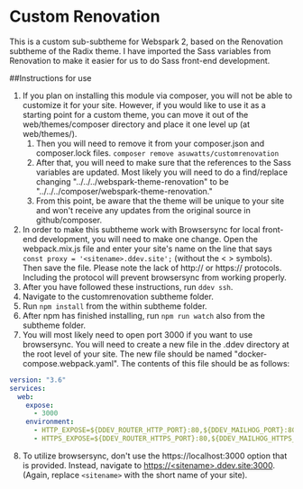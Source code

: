 # Custom Renovation

This is a custom sub-subtheme for Webspark 2, based on the Renovation subtheme of the Radix theme. I have imported the Sass variables from Renovation to make it easier for us to do Sass front-end development.

##Instructions for use
1. If you plan on installing this module via composer, you will not be able to customize it for your site. However, if you would like to use it as a starting point for a custom theme, you can move it out of the web/themes/composer directory and place it one level up (at web/themes/). 
   1. Then you will need to remove it from your composer.json and composer.lock files. `composer remove asuwatts/customrenovation` 
   2. After that, you will need to make sure that the references to the Sass variables are updated. Most likely you will need to do a find/replace changing "../../../webspark-theme-renovation" to be "../../../composer/webspark-theme-renovation."
   3. From this point,  be aware that the theme will be unique to your site and won't receive any updates from the original source in github/composer.
2. In order to make this subtheme work with Browsersync for local front-end development, you will need to make one change. Open the webpack.mix.js file and enter your site's name on the line that says `const proxy = '<sitename>.ddev.site';` (without the < > symbols). Then save the file. Please note the lack of http:// or https:// protocols. Including the protocol will prevent browsersync from working properly.
3. After you have followed these instructions, run `ddev ssh`.
4. Navigate to the customrenovation subtheme folder.
5. Run `npm install` from the within subtheme folder.
6. After npm has finished installing, run `npm run watch` also from the subtheme folder.
7. You will most likely need to open port 3000 if you want to use browsersync. You will need to create a new file in the .ddev directory at the root level of your site. The new file should be named "docker-compose.webpack.yaml". The contents of this file should be as follows:
```yaml
version: "3.6"
services:
  web:
    expose:
      - 3000
    environment:
      - HTTP_EXPOSE=${DDEV_ROUTER_HTTP_PORT}:80,${DDEV_MAILHOG_PORT}:8025,3001:3000
      - HTTPS_EXPOSE=${DDEV_ROUTER_HTTPS_PORT}:80,${DDEV_MAILHOG_HTTPS_PORT}:8025,3000:3000
```
8. To utilize browsersync, don't use the <span>htt</span>ps://localhost:3000 option that is provided. Instead, navigate to [https://\<sitename>.ddev.site:3000](https://\<sitename>.ddev.site:3000). (Again, replace `<sitename>` with the short name of your site).
